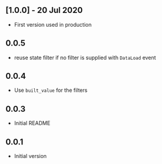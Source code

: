 ## [1.0.0] - 20 Jul 2020
* First version used in production

## 0.0.5
- reuse state filter if no filter is supplied with `DataLoad` event

## 0.0.4
- Use `built_value` for the filters

## 0.0.3
- Initial README

## 0.0.1
- Initial version

